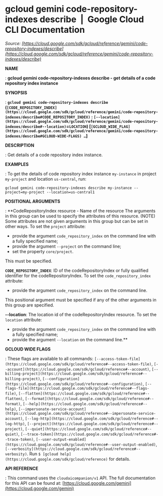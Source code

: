 # gcloud gemini code-repository-indexes describe  |  Google Cloud CLI Documentation

*Source: [https://cloud.google.com/sdk/gcloud/reference/gemini/code-repository-indexes/describe](https://cloud.google.com/sdk/gcloud/reference/gemini/code-repository-indexes/describe)*

**NAME**

: **gcloud gemini code-repository-indexes describe - get details of a code repository index instance**

**SYNOPSIS**

: **`gcloud gemini code-repository-indexes describe` (`[CODE_REPOSITORY_INDEX](https://cloud.google.com/sdk/gcloud/reference/gemini/code-repository-indexes/describe#CODE_REPOSITORY_INDEX)` : `[--location](https://cloud.google.com/sdk/gcloud/reference/gemini/code-repository-indexes/describe#--location)`=`LOCATION`) [`[GCLOUD_WIDE_FLAG](https://cloud.google.com/sdk/gcloud/reference/gemini/code-repository-indexes/describe#GCLOUD-WIDE-FLAGS) …`]**

**DESCRIPTION**

: Get details of a code repository index instance.

**EXAMPLES**

: To get the details of code repository index instance `my-instance` in
project `my-project` and location `us-central`, run:

```
gcloud gemini code-repository-indexes describe my-instance --project=my-project --location=us-central1
```

**POSITIONAL ARGUMENTS**

: **CodeRepositoryIndex resource - Name of the resource The arguments in this group
can be used to specify the attributes of this resource. (NOTE) Some attributes
are not given arguments in this group but can be set in other ways.
To set the `project` attribute:

- provide the argument `code_repository_index` on the command line with
a fully specified name;
- provide the argument `--project` on the command line;
- set the property `core/project`.

This must be specified.

**`CODE_REPOSITORY_INDEX`**:
ID of the codeRepositoryIndex or fully qualified identifier for the
codeRepositoryIndex.
To set the `code_repository_index` attribute:

- provide the argument `code_repository_index` on the command line.

This positional argument must be specified if any of the other arguments in this
group are specified.

**--location**:
The location id of the codeRepositoryIndex resource.
To set the `location` attribute:

- provide the argument `code_repository_index` on the command line with
a fully specified name;
- provide the argument `--location` on the command line.**

**GCLOUD WIDE FLAGS**

: These flags are available to all commands: `[--access-token-file](https://cloud.google.com/sdk/gcloud/reference#--access-token-file)`,
`[--account](https://cloud.google.com/sdk/gcloud/reference#--account)`, `[--billing-project](https://cloud.google.com/sdk/gcloud/reference#--billing-project)`,
`[--configuration](https://cloud.google.com/sdk/gcloud/reference#--configuration)`,
`[--flags-file](https://cloud.google.com/sdk/gcloud/reference#--flags-file)`,
`[--flatten](https://cloud.google.com/sdk/gcloud/reference#--flatten)`, `[--format](https://cloud.google.com/sdk/gcloud/reference#--format)`, `[--help](https://cloud.google.com/sdk/gcloud/reference#--help)`, `[--impersonate-service-account](https://cloud.google.com/sdk/gcloud/reference#--impersonate-service-account)`,
`[--log-http](https://cloud.google.com/sdk/gcloud/reference#--log-http)`,
`[--project](https://cloud.google.com/sdk/gcloud/reference#--project)`, `[--quiet](https://cloud.google.com/sdk/gcloud/reference#--quiet)`, `[--trace-token](https://cloud.google.com/sdk/gcloud/reference#--trace-token)`, `[--user-output-enabled](https://cloud.google.com/sdk/gcloud/reference#--user-output-enabled)`,
`[--verbosity](https://cloud.google.com/sdk/gcloud/reference#--verbosity)`.
Run `$ [gcloud help](https://cloud.google.com/sdk/gcloud/reference)` for details.

**API REFERENCE**

: This command uses the `cloudaicompanion/v1` API. The full
documentation for this API can be found at: [https://cloud.google.com/gemini](https://cloud.google.com/gemini)